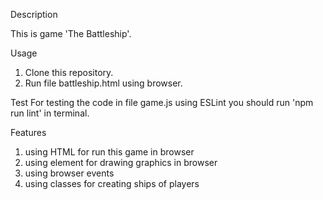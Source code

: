 Description

  This is game 'The Battleship'.


Usage
  1) Clone this repository.
  2) Run file battleship.html using browser.


Test
  For testing the code in file game.js using ESLint you should run 'npm run lint' in terminal.


Features
  1) using HTML for run this game in browser
  2) using element <canvas> for drawing graphics in browser
  3) using browser events
  4) using classes for creating ships of players
